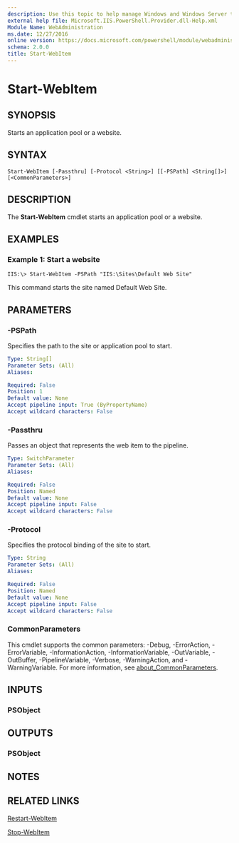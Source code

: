 ```yaml
---
description: Use this topic to help manage Windows and Windows Server technologies with Windows PowerShell.
external help file: Microsoft.IIS.PowerShell.Provider.dll-Help.xml
Module Name: WebAdministration
ms.date: 12/27/2016
online version: https://docs.microsoft.com/powershell/module/webadministration/start-webitem?view=windowsserver2019-ps&wt.mc_id=ps-gethelp
schema: 2.0.0
title: Start-WebItem
---
```


# Start-WebItem

## SYNOPSIS
Starts an application pool or a website.

## SYNTAX

```
Start-WebItem [-Passthru] [-Protocol <String>] [[-PSPath] <String[]>] [<CommonParameters>]
```

## DESCRIPTION
The **Start-WebItem** cmdlet starts an application pool or a website.

## EXAMPLES

### Example 1: Start a website
```
IIS:\> Start-WebItem -PSPath "IIS:\Sites\Default Web Site"
```

This command starts the site named Default Web Site.

## PARAMETERS

### -PSPath
Specifies the path to the site or application pool to start.

```yaml
Type: String[]
Parameter Sets: (All)
Aliases: 

Required: False
Position: 1
Default value: None
Accept pipeline input: True (ByPropertyName)
Accept wildcard characters: False
```

### -Passthru
Passes an object that represents the web item to the pipeline.

```yaml
Type: SwitchParameter
Parameter Sets: (All)
Aliases: 

Required: False
Position: Named
Default value: None
Accept pipeline input: False
Accept wildcard characters: False
```

### -Protocol
Specifies the protocol binding of the site to start.

```yaml
Type: String
Parameter Sets: (All)
Aliases: 

Required: False
Position: Named
Default value: None
Accept pipeline input: False
Accept wildcard characters: False
```

### CommonParameters
This cmdlet supports the common parameters: -Debug, -ErrorAction, -ErrorVariable, -InformationAction, -InformationVariable, -OutVariable, -OutBuffer, -PipelineVariable, -Verbose, -WarningAction, and -WarningVariable. For more information, see [about_CommonParameters](https://go.microsoft.com/fwlink/?LinkID=113216).

## INPUTS

### PSObject

## OUTPUTS

### PSObject

## NOTES

## RELATED LINKS

[Restart-WebItem](./Restart-WebItem.md)

[Stop-WebItem](./Stop-WebItem.md)

